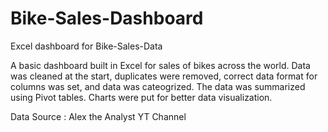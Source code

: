 # Bike-Sales-Dashboard
Excel dashboard for Bike-Sales-Data

A basic dashboard built in Excel for sales of bikes across the world. Data was cleaned at the start, duplicates were removed, correct data format for columns was set, and data was cateogrized. The data was summarized using Pivot tables. Charts were put for better data visualization. 

Data Source : Alex the Analyst YT Channel
